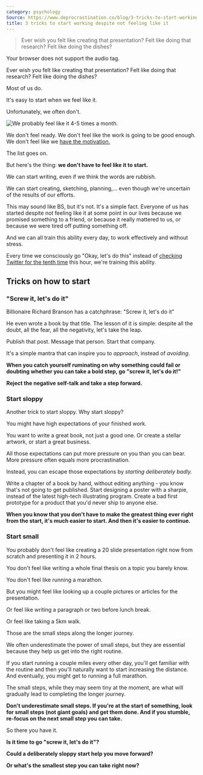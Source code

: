 ```yaml
---
category: psychology
Source: https://www.deprocrastination.co/blog/3-tricks-to-start-working-despite-not-feeling-like-it)
title: 3 tricks to start working despite not feeling like it
---
```


> Ever wish you felt like creating that presentation? Felt like doing that
> research? Felt like doing the dishes?

Your browser does not support the audio tag.

Ever wish you felt like creating that presentation? Felt like doing that
research? Felt like doing the dishes?

Most of us do.

It's easy to start when we feel like it.

Unfortunately, we often don't.

![We probably feel like it 4-5 times a
month.](moz-extension://dc465a85-394a-ae40-a284-1c368817eca9/assets/illustrations/feel_like_it.png)

We don't feel ready. We don't feel like the work is going to be good enough. We
don't feel like we [have the
motivation.](https://www.deprocrastination.co/blog/how-to-find-motivation-3-key-strategies-to-get-you-motivated)

The list goes on.

But here's the thing: **we don't have to feel like it to start.**

We can start writing, even if we think the words are rubbish.

We can start creating, sketching, planning,... even though we're uncertain of
the results of our efforts.

This may sound like BS, but it's not. It's a simple fact. Everyone of us has
started despite not feeling like it at some point in our lives because we
promised something to a friend, or because it really mattered to us, or because
we were tired off putting something off.

And we can all train this ability every day, to work effectively and without
stress.

Every time we consciously go "Okay, let's do this" instead of [checking Twitter
for the tenth
time](https://www.deprocrastination.co/blog/4-most-common-ways-of-getting-distracted) this
hour, we're training this ability.

## Tricks on how to start

### "Screw it, let's do it"

Billionaire Richard Branson has a catchphrase: "Screw it, let's do it"

He even wrote a book by that title. The lesson of it is simple: despite all the
doubt, all the fear, all the negativity, let's take the leap.

Publish that post. Message that person. Start that company.

It's a simple mantra that can inspire you to _approach_, instead of _avoiding_.

**When you catch yourself ruminating on why something could fail or doubting
whether you can take a bold step, go "screw it, let's do it!"**

**Reject the negative self-talk and take a step forward.**

### Start sloppy

Another trick to start sloppy. Why start sloppy?

You might have high expectations of your finished work.

You want to write a great book, not just a good one. Or create a stellar
artwork, or start a great business.

All those expectations can put more pressure on you than you can bear. More
pressure often equals more procrastination.

Instead, you can escape those expectations by _starting deliberately badly._

Write a chapter of a book by hand, without editing anything - you know that's
not going to get published.  Start designing a poster with a sharpie, instead
of the latest high-tech illustrating program.  Create a bad first prototype for
a product that you'd never ship to anyone else.

**When you know that you don't have to make the greatest thing ever right from
the start, it's much easier to start. And then it's easier to continue.**

### Start small

You probably don't feel like creating a 20 slide presentation right now from
scratch and presenting it in 2 hours.

You don't feel like writing a whole final thesis on a topic you barely know.

You don't feel like running a marathon.

But you might feel like looking up a couple pictures or articles for the
presentation.

Or feel like writing a paragraph or two before lunch break.

Or feel like taking a 5km walk.

Those are the small steps along the longer journey.

We often underestimate the power of small steps, but they are essential because
they help us get into the right routine.

If you start running a couple miles every other day, you'll get familiar with
the routine and then you'll naturally want to start increasing the distance.
And eventually, you might get to running a full marathon.

The small steps, while they may seem tiny at the moment, are what will
gradually lead to completing the longer journey.

**Don't underestimate small steps. If you're at the start of something, look
for small steps (not giant goals) and get them done. And if you stumble,
re-focus on the next small step you can take.**

So there you have it.

**Is it time to go "screw it, let's do it"?**

**Could a deliberately sloppy start help you move forward?**

**Or what's the smallest step you can take right now?**